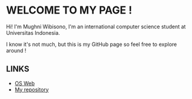# WELCOME TO MY PAGE ! #

Hi! I'm Mughni Wibisono, I'm an international computer science student at Universitas Indonesia.

I know it's not much, but this is my GitHub page so feel free to explore around !

## LINKS ##
* [OS Web](https://os.vlsm.org/)
* [My repository](https://github.com/MughniWibisono/os212)
